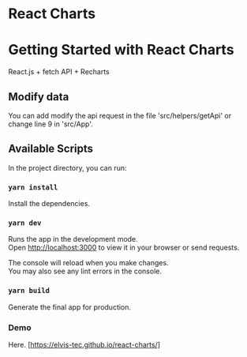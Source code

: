 # React Charts

# Getting Started with React Charts

React.js + fetch API + Recharts

## Modify data

You can add modify the api request in the file 'src/helpers/getApi' or change line 9 in 'src/App'.

## Available Scripts

In the project directory, you can run:

### `yarn install`

Install the dependencies.

### `yarn dev`

Runs the app in the development mode.\
Open [http://localhost:3000](http://localhost:3000) to view it in your browser or send requests.

The console will reload when you make changes.\
You may also see any lint errors in the console.

### `yarn build`

Generate the final app for production.

### Demo

Here. [https://elvis-tec.github.io/react-charts/]